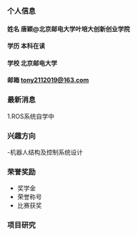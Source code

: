 ### 个人信息
#### 姓名 唐颖@北京邮电大学叶培大创新创业学院
#### 学历 本科在读
#### 学校 北京邮电大学
#### 邮箱 tony2112019@163.com

### 最新消息
1.ROS系统自学中

### 兴趣方向
-机器人结构及控制系统设计

### 荣誉奖励
- 奖学金
- 荣誉称号
- 比赛获奖

### 项目研究
